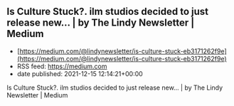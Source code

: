 ## Is Culture Stuck?. ilm studios decided to just release new… | by The Lindy Newsletter | Medium
 - [https://medium.com/@lindynewsletter/is-culture-stuck-eb3171262f9e](https://medium.com/@lindynewsletter/is-culture-stuck-eb3171262f9e)
 - RSS feed: https://medium.com
 - date published: 2021-12-15 12:14:21+00:00

Is Culture Stuck?. ilm studios decided to just release new… | by The Lindy Newsletter | Medium

